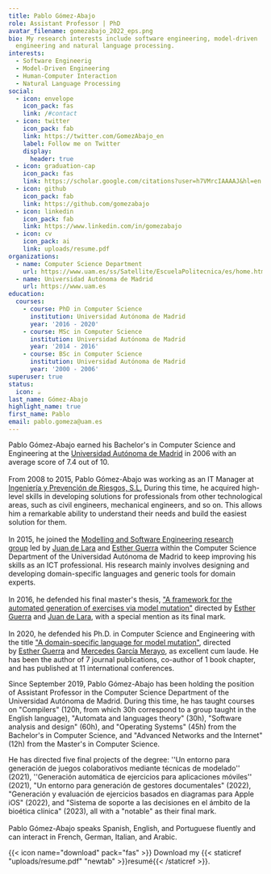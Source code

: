 ```yaml
---
title: Pablo Gómez-Abajo
role: Assistant Professor | PhD
avatar_filename: gomezabajo_2022_eps.png
bio: My research interests include software engineering, model-driven
  engineering and natural language processing.
interests:
  - Software Engineerig
  - Model-Driven Engineering
  - Human-Computer Interaction
  - Natural Language Processing
social:
  - icon: envelope
    icon_pack: fas
    link: /#contact
  - icon: twitter
    icon_pack: fab
    link: https://twitter.com/GomezAbajo_en
    label: Follow me on Twitter
    display:
      header: true
  - icon: graduation-cap
    icon_pack: fas
    link: https://scholar.google.com/citations?user=h7VMrcIAAAAJ&hl=en
  - icon: github
    icon_pack: fab
    link: https://github.com/gomezabajo
  - icon: linkedin
    icon_pack: fab
    link: https://www.linkedin.com/in/gomezabajo
  - icon: cv
    icon_pack: ai
    link: uploads/resume.pdf
organizations:
  - name: Computer Science Department
    url: https://www.uam.es/ss/Satellite/EscuelaPolitecnica/es/home.htm
  - name: Universidad Autónoma de Madrid
    url: https://www.uam.es
education:
  courses:
    - course: PhD in Computer Science
      institution: Universidad Autónoma de Madrid
      year: '2016 - 2020'
    - course: MSc in Computer Science
      institution: Universidad Autónoma de Madrid
      year: '2014 - 2016'
    - course: BSc in Computer Science
      institution: Universidad Autónoma de Madrid
      year: '2000 - 2006'
superuser: true
status:
  icon: ☕️
last_name: Gómez-Abajo
highlight_name: true
first_name: Pablo
email: pablo.gomeza@uam.es
---
```

Pablo Gómez-Abajo earned his Bachelor's in Computer Science and Engineering at the [Universidad Autónoma de Madrid](https://www.uam.es/) in 2006 with an average score of 7.4 out of 10.\
\
From 2008 to 2015, Pablo Gómez-Abajo was working as an IT Manager at [Ingeniería y Prevención de Riesgos, S.L.](https://imasp.net/) During this time, he acquired high-level skills in developing solutions for professionals from other technological areas, such as civil engineers, mechanical engineers, and so on. This allows him a remarkable ability to understand their needs and build the easiest solution for them.\
\
In 2015, he joined the [Modelling and Software Engineering research group](https://www.miso.es/) led by [Juan de Lara](http://arantxa.ii.uam.es/~jlara/) and [Esther Guerra](http://arantxa.ii.uam.es/~eguerra/) within the Computer Science Department of the Universidad Autónoma de Madrid to keep improving his skills as an ICT professional. His research mainly involves designing and developing domain-specific languages and generic tools for domain experts.\
\
In 2016, he defended his final master's thesis, ["A framework for the automated generation of exercises via model mutation"](https://repositorio.uam.es/handle/10486/676054) directed by [Esther Guerra](http://arantxa.ii.uam.es/~eguerra/) and [Juan de Lara](http://arantxa.ii.uam.es/~jlara/), with a special mention as its final mark.\
\
In 2020, he defended his Ph.D. in Computer Science and Engineering with the title ["A domain-specific language for model mutation"](https://repositorio.uam.es/handle/10486/693951 "A domain-specific language for model mutation"), directed by [Esther Guerra](http://arantxa.ii.uam.es/~eguerra/) and [Mercedes García Merayo](https://antares.sip.ucm.es/mercedes/), as excellent cum laude. He has been the author of 7 journal publications, co-author of 1 book chapter, and has published at 11 international conferences.

Since September 2019, Pablo Gómez-Abajo has been holding the position of Assistant Professor in the Computer Science Department of the Universidad Autónoma de Madrid. During this time, he has taught courses on "Compilers" (120h, from which 30h correspond to a group taught in the English language), "Automata and languages theory" (30h), "Software analysis and design" (60h), and "Operating Systems" (45h) from the Bachelor's in Computer Science, and "Advanced Networks and the Internet" (12h) from the Master's in Computer Science.

He has directed five final projects of the degree: ''Un entorno para generación de juegos colaborativos mediante técnicas de modelado'' (2021), ''Generación automática de ejercicios para aplicaciones móviles'' (2021), "Un entorno para generación de gestores documentales" (2022), "Generación y evaluación de ejercicios basados en diagramas para Apple iOS" (2022), and "Sistema de soporte a las decisiones en el ámbito de la bioética clínica" (2023), all with a "notable" as their final mark.\
\
Pablo Gómez-Abajo speaks Spanish, English, and Portuguese fluently and can interact in French, German, Italian, and Arabic.

{{< icon name="download" pack="fas" >}} Download my {{< staticref "uploads/resume.pdf" "newtab" >}}resumé{{< /staticref >}}.
